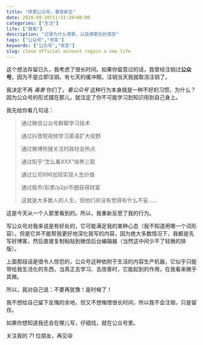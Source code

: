 ```yaml
---
title: "停更公众号，重获新生"
date: 2020-09-20T11:51:28+08:00
categories: ["生活"]
life: ["随笔"]
description: "记录为什么停更，以及停更后的感受"
tags: ["公众号","改变"]
keywords: ["公众号","改变"]
slug: close official account regain a new life
---
```


这个想法存留已久，我考虑了很长时间。如果你留意过的话，我曾经注销过**公众号**。因为不是立即注销，有七天的缓冲期，注销当天我就取消注销了。

我决定不再 *毒害* 你们了。*看公众号* 这种行为本身就是一种不好的习惯，为什么？因为公众号的形式摆在那儿，就注定了你不可能学习到知识用到自己身上。

我先给你看几句话：

> 通过微信公众号群聊学习技术
> 
> 通过抖音短视频学习英语扩大视野
> 
> 通过微博热搜关注时政社会热点
> 
> 通过知乎“怎么看XXX”培养三观
> 
> 通过公司996加班实现人生价值
> 
> 通过股市/彩票/p2p/币圈获得财富
> 
> 这就是大多数人的人生，但他们并没有觉得有什么不妥……

这是今天从一个人那里看到的。所以，我重新反思了我的行为。

写公众号对我来说是有好处的，它可能满足我的某种心态（我不知道用哪一个词形容）。但是它并不能帮我更好地深化我写的内容，因为绝大多数情况下，我都是先写好博客，然后直接复制粘贴到微信后台编辑器（当然这中间少不了轻微的排版）。

上面那段话是很令人惊恐的，公众号这种依附于生活的内容生产机器，它似乎只能带给我生活化的东西，当真正去学习、去改善时，它能起到的作用，在我看来微乎其微。

所以，我对自己说：不要再犹豫！是时候了！

我不想给自己留下反悔的余地，但又不想悔恨很长时间，所以我不会注销，只是留存。

如果你想知道我还会在哪儿写，仔细找，就在公众号里。

关注我的 71 位朋友，再见:smile: